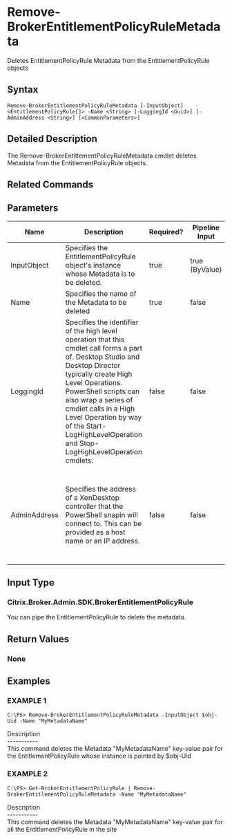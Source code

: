﻿# Remove-BrokerEntitlementPolicyRuleMetadata

   Deletes EntitlementPolicyRule Metadata from the EntitlementPolicyRule objects

## Syntax
```
Remove-BrokerEntitlementPolicyRuleMetadata [-InputObject] <EntitlementPolicyRule[]> -Name <String> [-LoggingId <Guid>] [-AdminAddress <String>] [<CommonParameters>]
```

## Detailed Description
   The Remove-BrokerEntitlementPolicyRuleMetadata cmdlet deletes Metadata from the EntitlementPolicyRule objects.

## Related Commands
## Parameters

| Name   | Description | Required? | Pipeline Input | Default Value |
| --- | --- | --- | --- | --- |
| InputObject | Specifies the EntitlementPolicyRule object's instance whose Metadata is to be deleted. | true | true (ByValue) |  |
| Name | Specifies the name of the Metadata to be deleted | true | false |  |
| LoggingId | Specifies the identifier of the high level operation that this cmdlet call forms a part of. Desktop Studio and Desktop Director typically create High Level Operations. PowerShell scripts can also wrap a series of cmdlet calls in a High Level Operation by way of the Start-LogHighLevelOperation and Stop-LogHighLevelOperation cmdlets. | false | false |  |
| AdminAddress | Specifies the address of a XenDesktop controller that the PowerShell snapin will connect to. This can be provided as a host name or an IP address. | false | false | Localhost. Once a value is provided by any cmdlet, this value will become the default. |

## Input Type
### Citrix.Broker.Admin.SDK.BrokerEntitlementPolicyRule
   You can pipe the EntitlementPolicyRule to delete the metadata.
## Return Values
### None
   
## Examples

### EXAMPLE 1
```
C:\PS> Remove-BrokerEntitlementPolicyRuleMetadata -InputObject $obj-Uid -Name "MyMetadataName"
```
   Description<br>-----------<br>This command deletes the Metadata "MyMetadataName" key-value pair for the EntitlementPolicyRule whose instance is pointed by $obj-Uid
### EXAMPLE 2
```
C:\PS> Get-BrokerEntitlementPolicyRule | Remove-BrokerEntitlementPolicyRuleMetadata -Name "MyMetadataName"
```
   Description<br>-----------<br>This command deletes the Metadata "MyMetadataName" key-value pair for all the EntitlementPolicyRule in the site
